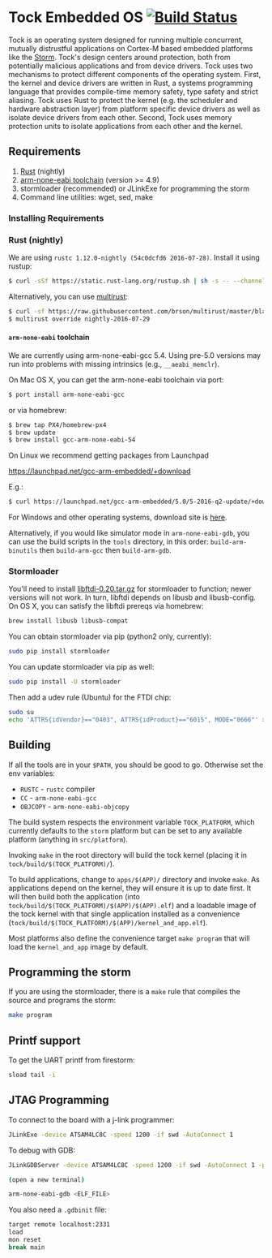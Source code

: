 # Tock Embedded OS [![Build Status](https://travis-ci.org/helena-project/tock.svg?branch=master)](https://travis-ci.org/helena-project/tock)

Tock is an operating system designed for running multiple concurrent, mutually
distrustful applications on Cortex-M based embedded platforms like the
[Storm](http://storm.rocks). Tock's design centers around protection, both from
potentially malicious applications and from device drivers. Tock uses two
mechanisms to protect different components of the operating system. First, the
kernel and device drivers are written in Rust, a systems programming language
that provides compile-time memory safety, type safety and strict aliasing. Tock
uses Rust to protect the kernel (e.g. the scheduler and hardware abstraction
layer) from platform specific device drivers as well as isolate device drivers
from each other. Second, Tock uses memory protection units to isolate
applications from each other and the kernel.

## Requirements

1. [Rust](http://www.rust-lang.org/) (nightly)
2. [arm-none-eabi toolchain](https://launchpad.net/gcc-arm-embedded/) (version >= 4.9)
3. stormloader (recommended) or JLinkExe for programming the storm
4. Command line utilities: wget, sed, make

### Installing Requirements

### Rust (nightly)

We are using `rustc 1.12.0-nightly (54c0dcfd6 2016-07-28)`. Install it using rustup:

```bash
$ curl -sSf https://static.rust-lang.org/rustup.sh | sh -s -- --channel=nightly --date=2016-07-29
```

Alternatively, you can use [multirust](https://github.com/brson/multirust):

```bash
$ curl -sf https://raw.githubusercontent.com/brson/multirust/master/blastoff.sh | sh
$ multirust override nightly-2016-07-29
```

#### `arm-none-eabi` toolchain

We are currently using arm-none-eabi-gcc 5.4. Using pre-5.0 versions may
run into problems with missing intrinsics (e.g., ```__aeabi_memclr```). 

On Mac OS X, you can get the arm-none-eabi toolchain via port:

```bash
$ port install arm-none-eabi-gcc
```

or via homebrew:

```bash
$ brew tap PX4/homebrew-px4
$ brew update
$ brew install gcc-arm-none-eabi-54
```

On Linux we recommend getting packages from Launchpad

https://launchpad.net/gcc-arm-embedded/+download

E.g.:

```bash
$ curl https://launchpad.net/gcc-arm-embedded/5.0/5-2016-q2-update/+download/gcc-arm-none-eabi-5_4-2016q2-20160622-linux.tar.bz2
```

For Windows and other operating systems, download site is
[here](https://launchpad.net/gcc-arm-embedded/+download).

Alternatively, if you would like simulator mode in `arm-none-eabi-gdb`,
you can use the build scripts in the `tools` directory, in this order:
`build-arm-binutils` then `build-arm-gcc` then `build-arm-gdb`.

### Stormloader

You'll need to install
[libftdi-0.20.tar.gz](http://www.intra2net.com/en/developer/libftdi/download/libftdi-0.20.tar.gz)
for stormloader to function; newer versions will not work. In turn, libftdi
depends on libusb and libusb-config. On OS X, you can satisfy the libftdi
prereqs via homebrew:

```bash
brew install libusb libusb-compat
```

You can obtain stormloader via pip (python2 only, currently):

```bash
sudo pip install stormloader
```

You can update stormloader via pip as well:

```bash
sudo pip install -U stormloader
```

Then add a udev rule (Ubuntu) for the FTDI chip:

```bash
sudo su
echo 'ATTRS{idVendor}=="0403", ATTRS{idProduct}=="6015", MODE="0666"' > /etc/udev/rules.d/99-storm.rules
```

## Building

If all the tools are in your `$PATH`, you should be good to go. Otherwise set the env variables:

* `RUSTC` - `rustc` compiler
* `CC` - `arm-none-eabi-gcc`
* `OBJCOPY` - `arm-none-eabi-objcopy`

The build system respects the environment variable `TOCK_PLATFORM`, which
currently defaults to the `storm` platform but can be set to any available
platform (anything in `src/platform`).

Invoking `make` in the root directory will build the tock kernel (placing it
in `tock/build/$(TOCK_PLATFORM)/`).

To build applications, change to `apps/$(APP)/` directory and invoke `make`.
As applications depend on the kernel, they will ensure it is up to date first.
It will then build both the application (into `tock/build/$(TOCK_PLATFORM)/$(APP)/$(APP).elf`)
and a loadable image of the tock kernel with that single application installed
as a convenience (`tock/build/$(TOCK_PLATFORM)/$(APP)/kernel_and_app.elf`).

Most platforms also define the convenience target `make program` that will load
the `kernel_and_app` image by default.

## Programming the storm

If you are using the stormloader, there is a `make` rule that compiles the
source and programs the storm:

```bash
make program
```

## Printf support

To get the UART printf from firestorm:

```bash
sload tail -i
```

## JTAG Programming
To connect to the board with a j-link programmer:

```bash
JLinkExe -device ATSAM4LC8C -speed 1200 -if swd -AutoConnect 1
```

To debug with GDB:

```bash
JLinkGDBServer -device ATSAM4LC8C -speed 1200 -if swd -AutoConnect 1 -port 2331

(open a new terminal)

arm-none-eabi-gdb <ELF_FILE>
```

You also need a `.gdbinit` file:

```bash
target remote localhost:2331
load
mon reset
break main
```

